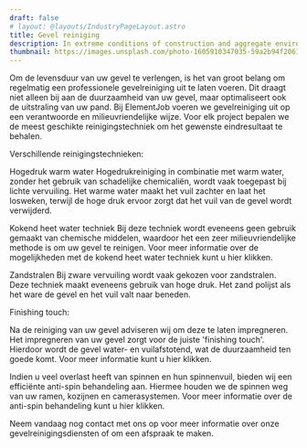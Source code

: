 ```yaml
---
draft: false
# layout: @layouts/IndustryPageLayout.astro
title: Gevel reiniging
description: In extreme conditions of construction and aggregate environments, our range of engine, hydraulic, compressor and bulk filters provides superior protection.
thumbnail: https://images.unsplash.com/photo-1605910347035-59a2b94f2061?ixlib=rb-4.0.3&ixid=MnwxMjA3fDB8MHxwaG90by1wYWdlfHx8fGVufDB8fHx8&auto=format&fit=crop&w=818&q=80
---
```


Om de levensduur van uw gevel te verlengen, is het van groot belang om regelmatig een professionele gevelreiniging uit te laten voeren. Dit draagt niet alleen bij aan de duurzaamheid van uw gevel, maar optimaliseert ook de uitstraling van uw pand. Bij ElementJob voeren we gevelreiniging uit op een verantwoorde en milieuvriendelijke wijze. Voor elk project bepalen we de meest geschikte reinigingstechniek om het gewenste eindresultaat te behalen.

Verschillende reinigingstechnieken:

Hogedruk warm water
Hogedrukreiniging in combinatie met warm water, zonder het gebruik van schadelijke chemicaliën, wordt vaak toegepast bij lichte vervuiling. Het warme water maakt het vuil zachter en laat het losweken, terwijl de hoge druk ervoor zorgt dat het vuil van de gevel wordt verwijderd.

Kokend heet water techniek
Bij deze techniek wordt eveneens geen gebruik gemaakt van chemische middelen, waardoor het een zeer milieuvriendelijke methode is om uw gevel te reinigen. Voor meer informatie over de mogelijkheden met de kokend heet water techniek kunt u hier klikken.

Zandstralen
Bij zware vervuiling wordt vaak gekozen voor zandstralen. Deze techniek maakt eveneens gebruik van hoge druk. Het zand polijst als het ware de gevel en het vuil valt naar beneden.

Finishing touch:

Na de reiniging van uw gevel adviseren wij om deze te laten impregneren. Het impregneren van uw gevel zorgt voor de juiste 'finishing touch'. Hierdoor wordt de gevel water- en vuilafstotend, wat de duurzaamheid ten goede komt. Voor meer informatie kunt u hier klikken.

Indien u veel overlast heeft van spinnen en hun spinnenvuil, bieden wij een efficiënte anti-spin behandeling aan. Hiermee houden we de spinnen weg van uw ramen, kozijnen en camerasystemen. Voor meer informatie over de anti-spin behandeling kunt u hier klikken.

Neem vandaag nog contact met ons op voor meer informatie over onze gevelreinigingsdiensten of om een afspraak te maken.